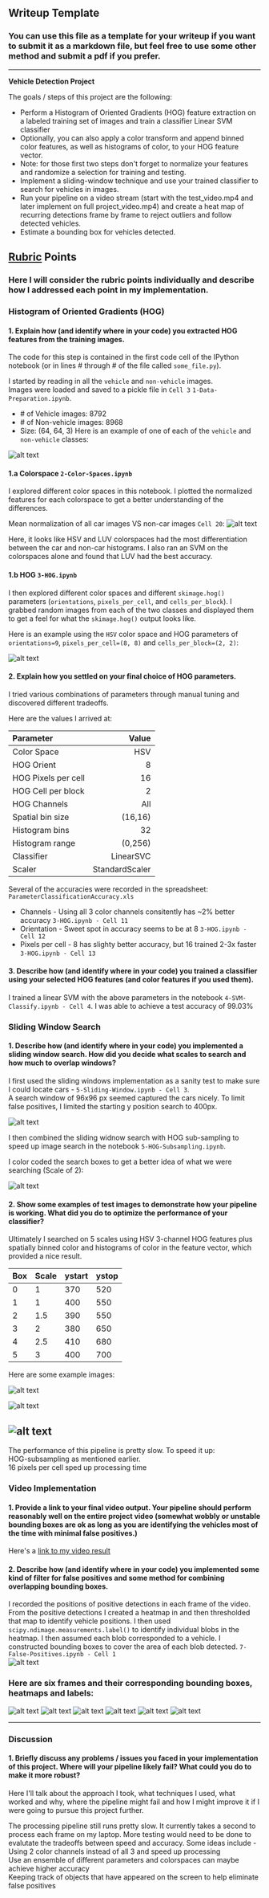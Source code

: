 ## Writeup Template
### You can use this file as a template for your writeup if you want to submit it as a markdown file, but feel free to use some other method and submit a pdf if you prefer.

---
 
**Vehicle Detection Project**

The goals / steps of this project are the following:

* Perform a Histogram of Oriented Gradients (HOG) feature extraction on a labeled training set of images and train a classifier Linear SVM classifier
* Optionally, you can also apply a color transform and append binned color features, as well as histograms of color, to your HOG feature vector. 
* Note: for those first two steps don't forget to normalize your features and randomize a selection for training and testing.
* Implement a sliding-window technique and use your trained classifier to search for vehicles in images.
* Run your pipeline on a video stream (start with the test_video.mp4 and later implement on full project_video.mp4) and create a heat map of recurring detections frame by frame to reject outliers and follow detected vehicles.
* Estimate a bounding box for vehicles detected.

[//]: # (Image References)
[image1]: ./output_images/car_sample_imgs.png
[image2]: ./output_images/visualize_colorspace_features.png
[image3]: ./output_images/gradient_visualization_HSV.png
[image4]: ./output_images/sliding_window_img.png
[image5]: ./output_images/color_coded_search_boxes.png
[image6]: ./output_images/color_search_5.png
[image7]: ./output_images/color_search_2.png
[image8]: ./output_images/color_search_3.png
[image9]: ./output_images/heat_map.png
[image10]: ./output_images/label_3_frame_12.png
[image11]: ./output_images/label_3_frame_18.png
[image12]: ./output_images/label_3_frame_21.png
[image13]: ./output_images/label_3_frame_31.png
[image14]: ./output_images/label_3_frame_38.png
[image15]: ./output_images/label_3_frame_50.35.png
[video1]: ./output_video/project_video.mp4

## [Rubric](https://review.udacity.com/#!/rubrics/513/view) Points
### Here I will consider the rubric points individually and describe how I addressed each point in my implementation.  


### Histogram of Oriented Gradients (HOG)

#### 1. Explain how (and identify where in your code) you extracted HOG features from the training images.

The code for this step is contained in the first code cell of the IPython notebook (or in lines # through # of the file called `some_file.py`).  

I started by reading in all the `vehicle` and `non-vehicle` images.  
Images were loaded and saved to a pickle file in `Cell 3` `1-Data-Preparation.ipynb`. 
* \# of Vehicle images: 8792  
* \# of Non-vehicle images: 8968  
* Size: (64, 64, 3)
Here is an example of one of each of the `vehicle` and `non-vehicle` classes:

![alt text][image1]

#### 1.a Colorspace `2-Color-Spaces.ipynb`

I  explored different color spaces in this notebook. I plotted the normalized features for each colorspace to get a better understanding of the differences.  

Mean normalization of all car images VS non-car images `Cell 20`:
![alt text][image2]

Here, it looks like HSV and LUV colorspaces had the most differentiation between the car and non-car histograms.
I also ran an SVM on the colorspaces alone and found that LUV had the best accuracy.


#### 1.b HOG `3-HOG.ipynb`
I then explored different color spaces and different `skimage.hog()` parameters (`orientations`, `pixels_per_cell`, and `cells_per_block`).  I grabbed random images from each of the two classes and displayed them to get a feel for what the `skimage.hog()` output looks like.

Here is an example using the `HSV` color space and HOG parameters of `orientations=9`, `pixels_per_cell=(8, 8)` and `cells_per_block=(2, 2)`:

![alt text][image3]


#### 2. Explain how you settled on your final choice of HOG parameters.

I tried various combinations of parameters through manual tuning and discovered different tradeoffs.  

Here are the values I arrived at:  

|Parameter|Value|
|:--------|----:|
|Color Space|HSV|
|HOG Orient|8|
|HOG Pixels per cell|16|
|HOG Cell per block|2|
|HOG Channels|All|
|Spatial bin size|(16,16)|
|Histogram bins|32|
|Histogram range|(0,256)|
|Classifier|LinearSVC|
|Scaler|StandardScaler|

Several of the accuracies were recorded in the spreadsheet: `ParameterClassificationAccuracy.xls`
* Channels - Using all 3 color channels consitently has ~2% better accuracy  `3-HOG.ipynb - Cell 11`
* Orientation - Sweet spot in accuracy seems to be at 8 `3-HOG.ipynb - Cell 12`
* Pixels per cell - 8 has slighty better accuracy, but 16 trained 2-3x faster `3-HOG.ipynb - Cell 13`


#### 3. Describe how (and identify where in your code) you trained a classifier using your selected HOG features (and color features if you used them).

I trained a linear SVM with the above parameters in the notebook `4-SVM-Classify.ipynb - Cell 4`. I was able to achieve a test accuracy of 99.03%

### Sliding Window Search

#### 1. Describe how (and identify where in your code) you implemented a sliding window search.  How did you decide what scales to search and how much to overlap windows?

I first used the sliding windows implementation as a sanity test to make sure I could locate cars - `5-Sliding-Window.ipynb - Cell 3`.  
A search window of 96x96 px seemed captured the cars nicely. To limit false positives, I limited the starting y position search to 400px.

![alt text][image4]

I then combined the sliding widnow search with HOG sub-sampling to speed up image search in the notebook `5-HOG-Subsampling.ipynb`.  

I color coded the search boxes to get a better idea of what we were searching (Scale of 2):

![alt text][image5]



#### 2. Show some examples of test images to demonstrate how your pipeline is working.  What did you do to optimize the performance of your classifier?

Ultimately I searched on 5 scales using HSV 3-channel HOG features plus spatially binned color and histograms of color in the feature vector, which provided a nice result.  

|Box|Scale|ystart|ystop|
|:---|---|---|---|
|0|1|370|520|
|1|1|400|550|
|2|1.5|390|550|
|3|2|380|650|
|4|2.5|410|680|
|5|3|400|700|

Here are some example images:  

![alt text][image6]

![alt text][image7]

![alt text][image8]
---

The performance of this pipeline is pretty slow. To speed it up:  
HOG-subsampling as mentioned earlier.  
16 pixels per cell sped up processing time


### Video Implementation

#### 1. Provide a link to your final video output.  Your pipeline should perform reasonably well on the entire project video (somewhat wobbly or unstable bounding boxes are ok as long as you are identifying the vehicles most of the time with minimal false positives.)
Here's a [link to my video result](./project_video.mp4)


#### 2. Describe how (and identify where in your code) you implemented some kind of filter for false positives and some method for combining overlapping bounding boxes.

I recorded the positions of positive detections in each frame of the video.  From the positive detections I created a heatmap in and then thresholded that map to identify vehicle positions.  I then used `scipy.ndimage.measurements.label()` to identify individual blobs in the heatmap.  I then assumed each blob corresponded to a vehicle.  I constructed bounding boxes to cover the area of each blob detected.  `7-False-Positives.ipynb - Cell 1`  
![alt text][image9]

### Here are six frames and their corresponding bounding boxes, heatmaps and labels:  

![alt text][image10]
![alt text][image11]
![alt text][image12]
![alt text][image13]
![alt text][image14]
![alt text][image15]


---

### Discussion

#### 1. Briefly discuss any problems / issues you faced in your implementation of this project.  Where will your pipeline likely fail?  What could you do to make it more robust?

Here I'll talk about the approach I took, what techniques I used, what worked and why, where the pipeline might fail and how I might improve it if I were going to pursue this project further.  

The processing pipeline still runs pretty slow. It currently takes a second to process each frame on my laptop. More testing would need to be done to evalutate the tradeoffs between speed and accuracy. Some ideas include -  
Using 2 color channels instead of all 3 and speed up processing  
Use an ensemble of different parameters and colorspaces can maybe achieve higher accuracy  
Keeping track of objects that have appeared on the screen to help eliminate false positives  


